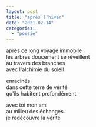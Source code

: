 ```yaml
---
layout: post
title: "après l'hiver"
date: "2021-02-14"
categories: 
  - "poesie"
---
```


après ce long voyage immobile  
les arbres doucement se réveillent  
au travers des branches  
avec l'alchimie du soleil

enracinés  
dans cette terre de vérité  
qu'ils habitent profondément

avec toi mon ami  
au milieu des échanges  
je redécouvre la vérité

